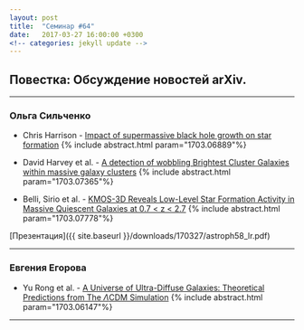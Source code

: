 ```yaml
---
layout: post
title:  "Семинар #64"
date:   2017-03-27 16:00:00 +0300
<!-- categories: jekyll update -->
---
```

## Повестка: Обсуждение новостей arXiv.

***

### Ольга Сильченко

- Chris Harrison - [Impact of supermassive black hole growth on star formation](https://arxiv.org/abs/1703.06889)
{% include abstract.html param="1703.06889"%}

- David Harvey et al. - [A detection of wobbling Brightest Cluster Galaxies within massive galaxy clusters](https://arxiv.org/abs/1703.07365)
{% include abstract.html param="1703.07365"%}

- Belli, Sirio et al. - [KMOS-3D Reveals Low-Level Star Formation Activity in Massive Quiescent Galaxies at 0.7 < z < 2.7](https://arxiv.org/abs/1703.07778)
{% include abstract.html param="1703.07778"%}

[Презентация]({{ site.baseurl  }}/downloads/170327/astroph58_lr.pdf)

***

### Евгения Егорова

- Yu Rong et al. - [A Universe of Ultra-Diffuse Galaxies: Theoretical Predictions from The $\Lambda$CDM Simulation](https://arxiv.org/abs/1703.06147)
{% include abstract.html param="1703.06147"%}

***